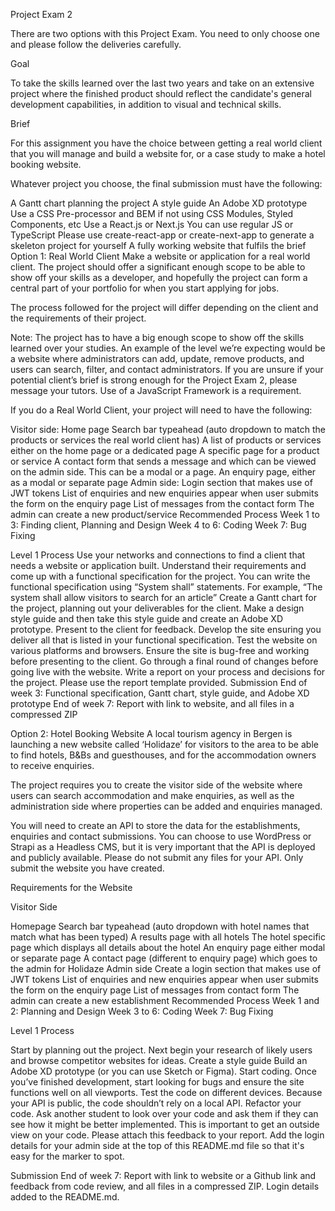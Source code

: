 Project Exam 2

There are two options with this Project Exam. You need to only choose one and please follow the deliveries carefully.

Goal

To take the skills learned over the last two years and take on an extensive project where the finished product should reflect the candidate's general development capabilities, in addition to visual and technical skills.

Brief

For this assignment you have the choice between getting a real world client that you will manage and build a website for, or a case study to make a hotel booking website.

Whatever project you choose, the final submission must have the following:

A Gantt chart planning the project
A style guide
An Adobe XD prototype
Use a CSS Pre-processor and BEM if not using CSS Modules, Styled Components, etc
Use a React.js or Next.js
You can use regular JS or TypeScript
Please use create-react-app or create-next-app to generate a skeleton project for yourself
A fully working website that fulfils the brief
Option 1: Real World Client
Make a website or application for a real world client. The project should offer a significant enough scope to be able to show off your skills as a developer, and hopefully the project can form a central part of your portfolio for when you start applying for jobs.

The process followed for the project will differ depending on the client and the requirements of their project.

Note: The project has to have a big enough scope to show off the skills learned over your studies. An example of the level we’re expecting would be a website where administrators can add, update, remove products, and users can search, filter, and contact administrators. If you are unsure if your potential client’s brief is strong enough for the Project Exam 2, please message your tutors. Use of a JavaScript Framework is a requirement.

If you do a Real World Client, your project will need to have the following:

Visitor side:
Home page
Search bar typeahead (auto dropdown to match the products or services the real world client has)
A list of products or services either on the home page or a dedicated page
A specific page for a product or service
A contact form that sends a message and which can be viewed on the admin side. This can be a modal or a page.
An enquiry page, either as a modal or separate page
Admin side:
Login section that makes use of JWT tokens
List of enquiries and new enquiries appear when user submits the form on the enquiry page
List of messages from the contact form
The admin can create a new product/service
Recommended Process
Week 1 to 3: Finding client, Planning and Design Week 4 to 6: Coding Week 7: Bug Fixing

Level 1 Process
Use your networks and connections to find a client that needs a website or application built.
Understand their requirements and come up with a functional specification for the project. You can write the functional specification using “System shall” statements. For example, “The system shall allow visitors to search for an article”
Create a Gantt chart for the project, planning out your deliverables for the client.
Make a design style guide and then take this style guide and create an Adobe XD prototype. Present to the client for feedback.
Develop the site ensuring you deliver all that is listed in your functional specification.
Test the website on various platforms and browsers. Ensure the site is bug-free and working before presenting to the client.
Go through a final round of changes before going live with the website.
Write a report on your process and decisions for the project. Please use the report template provided.
Submission
End of week 3: Functional specification, Gantt chart, style guide, and Adobe XD prototype End of week 7: Report with link to website, and all files in a compressed ZIP

Option 2: Hotel Booking Website
A local tourism agency in Bergen is launching a new website called ‘Holidaze’ for visitors to the area to be able to find hotels, B&Bs and guesthouses, and for the accommodation owners to receive enquiries.

The project requires you to create the visitor side of the website where users can search accommodation and make enquiries, as well as the administration side where properties can be added and enquiries managed.

You will need to create an API to store the data for the establishments, enquiries and contact submissions. You can choose to use WordPress or Strapi as a Headless CMS, but it is very important that the API is deployed and publicly available. Please do not submit any files for your API. Only submit the website you have created.

Requirements for the Website

Visitor Side

Homepage
Search bar typeahead (auto dropdown with hotel names that match what has been typed)
A results page with all hotels
The hotel specific page which displays all details about the hotel
An enquiry page either modal or separate page
A contact page (different to enquiry page) which goes to the admin for Holidaze
Admin side
Create a login section that makes use of JWT tokens
List of enquiries and new enquiries appear when user submits the form on the enquiry page
List of messages from contact form
The admin can create a new establishment
Recommended Process
Week 1 and 2: Planning and Design Week 3 to 6: Coding Week 7: Bug Fixing

Level 1 Process

Start by planning out the project.
Next begin your research of likely users and browse competitor websites for ideas.
Create a style guide
Build an Adobe XD prototype (or you can use Sketch or Figma).
Start coding.
Once you’ve finished development, start looking for bugs and ensure the site functions well on all viewports. Test the code on different devices. Because your API is public, the code shouldn’t rely on a local API.
Refactor your code.
Ask another student to look over your code and ask them if they can see how it might be better implemented. This is important to get an outside view on your code. Please attach this feedback to your report.
Add the login details for your admin side at the top of this README.md file so that it's easy for the marker to spot.

Submission
End of week 7: Report with link to website or a Github link and feedback from code review, and all files in a compressed ZIP. Login details added to the README.md.
